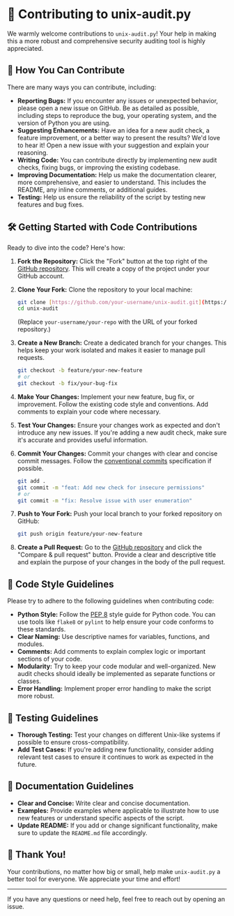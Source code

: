 # 🎉 Contributing to unix-audit.py

We warmly welcome contributions to `unix-audit.py`! Your help in making this a more robust and comprehensive security auditing tool is highly appreciated.

## 🤝 How You Can Contribute

There are many ways you can contribute, including:

* **Reporting Bugs:** If you encounter any issues or unexpected behavior, please open a new issue on GitHub. Be as detailed as possible, including steps to reproduce the bug, your operating system, and the version of Python you are using.
* **Suggesting Enhancements:** Have an idea for a new audit check, a feature improvement, or a better way to present the results? We'd love to hear it! Open a new issue with your suggestion and explain your reasoning.
* **Writing Code:** You can contribute directly by implementing new audit checks, fixing bugs, or improving the existing codebase.
* **Improving Documentation:** Help us make the documentation clearer, more comprehensive, and easier to understand. This includes the README, any inline comments, or additional guides.
* **Testing:** Help us ensure the reliability of the script by testing new features and bug fixes.

## 🛠️ Getting Started with Code Contributions

Ready to dive into the code? Here's how:

1.  **Fork the Repository:** Click the "Fork" button at the top right of the [GitHub repository](https://github.com/HackingRepo/unix-audit). This will create a copy of the project under your GitHub account.

2.  **Clone Your Fork:** Clone the repository to your local machine:
    ```bash
    git clone [https://github.com/your-username/unix-audit.git](https://github.com/your-username/unix-audit.git)
    cd unix-audit
    ```
    (Replace `your-username/your-repo` with the URL of your forked repository.)

3.  **Create a New Branch:** Create a dedicated branch for your changes. This helps keep your work isolated and makes it easier to manage pull requests.
    ```bash
    git checkout -b feature/your-new-feature
    # or
    git checkout -b fix/your-bug-fix
    ```

4.  **Make Your Changes:** Implement your new feature, bug fix, or improvement. Follow the existing code style and conventions. Add comments to explain your code where necessary.

5.  **Test Your Changes:** Ensure your changes work as expected and don't introduce any new issues. If you're adding a new audit check, make sure it's accurate and provides useful information.

6.  **Commit Your Changes:** Commit your changes with clear and concise commit messages. Follow the [conventional commits](https://www.conventionalcommits.org/en/v1.0.0/) specification if possible.
    ```bash
    git add .
    git commit -m "feat: Add new check for insecure permissions"
    # or
    git commit -m "fix: Resolve issue with user enumeration"
    ```

7.  **Push to Your Fork:** Push your local branch to your forked repository on GitHub:
    ```bash
    git push origin feature/your-new-feature
    ```

8.  **Create a Pull Request:** Go to the [GitHub repository](https://github.com/your-username/your-repo) and click the "Compare & pull request" button. Provide a clear and descriptive title and explain the purpose of your changes in the body of the pull request.

## 📏 Code Style Guidelines

Please try to adhere to the following guidelines when contributing code:

* **Python Style:** Follow the [PEP 8](https://peps.python.org/pep-0008/) style guide for Python code. You can use tools like `flake8` or `pylint` to help ensure your code conforms to these standards.
* **Clear Naming:** Use descriptive names for variables, functions, and modules.
* **Comments:** Add comments to explain complex logic or important sections of your code.
* **Modularity:** Try to keep your code modular and well-organized. New audit checks should ideally be implemented as separate functions or classes.
* **Error Handling:** Implement proper error handling to make the script more robust.

## 🧪 Testing Guidelines

* **Thorough Testing:** Test your changes on different Unix-like systems if possible to ensure cross-compatibility.
* **Add Test Cases:** If you're adding new functionality, consider adding relevant test cases to ensure it continues to work as expected in the future.

## 📝 Documentation Guidelines

* **Clear and Concise:** Write clear and concise documentation.
* **Examples:** Provide examples where applicable to illustrate how to use new features or understand specific aspects of the script.
* **Update README:** If you add or change significant functionality, make sure to update the `README.md` file accordingly.

## 🙏 Thank You!

Your contributions, no matter how big or small, help make `unix-audit.py` a better tool for everyone. We appreciate your time and effort!

---

If you have any questions or need help, feel free to reach out by opening an issue.
